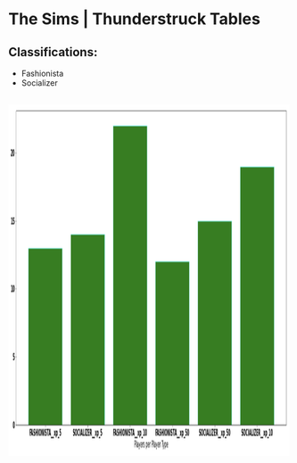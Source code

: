 # The Sims | Thunderstruck Tables

## Classifications:
- Fashionista
- Socializer

<br />
<div align="center">
  <a href="https://github.com/Metanomic/bayesian_networks_example">
    <img src="images/sims_table.png" alt="Logo" width="789" height="630">
  </a>
</div>